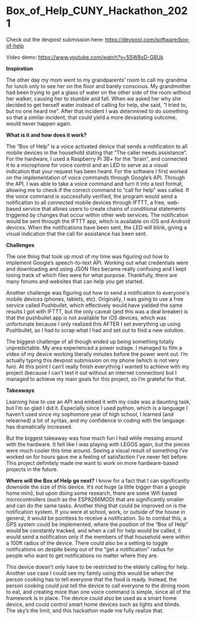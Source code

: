 # Box_of_Help_CUNY_Hackathon_2021

Check out the devpost submission here: https://devpost.com/software/box-of-help

Video demo: https://www.youtube.com/watch?v=5SW8xD-G8Uk

**Inspiration**

The other day my mom went to my grandparents’ room to call my grandma for lunch only to see her on the floor and barely conscious. My grandmother had been trying to get a glass of water on the other side of the room without her walker, causing her to stumble and fall. When we asked her why she decided to get herself water instead of calling for help, she said, “I tried to, but no one heard me”. After that incident I was determined to do something so that a similar incident, that could yield a more devastating outcome, would never happen again.

**What is it and how does it work?**

The “Box of Help” is a voice activated device that sends a notification to all mobile devices in the household stating that “The caller needs assistance”. For the hardware, I used a Raspberry Pi 3B+ for the “brain”, and connected it to a microphone for voice control and an LED to serve as a visual indication that your request has been heard. For the software I first worked on the implementation of voice commands through Google’s API. Through the API, I was able to take a voice command and turn it into a text format, allowing me to check if the correct command to “call for help” was called. If the voice command is successfully verified, the program would send a notification to all connected mobile devices through IFTTT, a free, web-based service that allows users to create chains of conditional statements triggered by changes that occur within other web services. The notification would be sent through the IFTTT app, which is available on iOS and Android devices. When the notifications have been sent, the LED will blink, giving a visual indication that the call for assistance has been sent.

**Challenges**

The one thing that took up most of my time was figuring out how to implement Google’s speech-to-text API. Working out what credentials were and downloading and using JSON files became really confusing and I kept losing track of which files were for what purpose. Thankfully, there are many forums and websites that can help you get started.

Another challenge was figuring out how to send a notification to everyone's mobile devices (phones, tablets, etc). Originally, I was going to use a free service called Pushbullet, which effectively would have yielded the same results I got with IFTTT, but the only caveat (and this was a deal breaker) is that the pushbullet app is not available for iOS devices, which was unfortunate because I only realized this AFTER I set everything up using Pushbullet, so I had to scrap what I had and set out to find a new solution.

The biggest challenge of all though ended up being something totally unpredictable. My area experienced a power outage. I managed to film a video of my device working literally minutes before the power went out. I’m actually typing this devpost submission on my phone (which is not very fun). At this point I can’t really finish everything I wanted to achieve with my project (because I can’t test it out without an internet connection) but I managed to achieve my main goals for this project, so I’m grateful for that.

**Takeaways**

Learning how to use an API and embed it with my code was a daunting task, but I’m so glad I did it. Especially since I used python, which is a language I haven’t used since my sophomore year of high school, I learned (and relearned) a lot of syntax, and my confidence in coding with the language has dramatically increased.

But the biggest takeaway was how much fun I had while messing around with the hardware. It felt like I was playing with LEGOS again, but the pieces were much cooler this time around. Seeing a visual result of something I’ve worked on for hours gave me a feeling of satisfaction I’ve never felt before. This project definitely made me want to work on more hardware-based projects in the future.

**Where will the Box of Help go next?**
I know for a fact that I can significantly downside the size of this device. It’s not huge (a little bigger than a google home mini), but upon doing some research, there are some Wifi based microcontrollers (such as the ESP8266MOD) that are significantly smaller and can do the same tasks. Another thing that could be improved on is the notification system. If you were at school, work, or outside of the house in general, it would be pointless to receive a notification. So to combat this, a GPS system could be implemented, where the position of the “Box of Help” would be constantly tracked, and when a call for help would be called, it would send a notification only if the members of that household were within a 100ft radius of the device. There could also be a setting to toggle notifications on despite being out of the "get a notification" radius for people who want to get notifications no matter where they are.

This device doesn’t only have to be restricted to the elderly calling for help. Another use case I could see my family using this would be when the person cooking has to tell everyone that the food is ready. Instead, the person cooking could just tell the device to call everyone to the dining room to eat, and creating more than one voice command is simple, since all of the framework is in place. The device could also be used as a smart home device, and could control smart home devices such as lights and blinds. The sky’s the limit, and this hackathon made me fully realize that.
